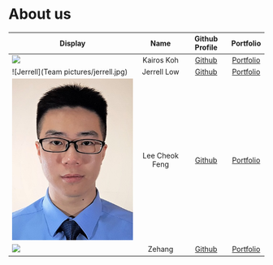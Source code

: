 # About us

Display | Name | Github Profile | Portfolio 
--------|:----:|:--------------:|:---------:
![](https://via.placeholder.com/100.png?text=Photo) | Kairos Koh | [Github](https://github.com/kairoskoh) | [Portfolio](team/johndoe.md)
![Jerrell](Team pictures/jerrell.jpg) | Jerrell Low | [Github](https://github.com/jerrelllzw) | [Portfolio](team/jerrelllzw.md)
![Cheok Feng](Team%20pictures/cheokfeng.jpg) | Lee Cheok Feng | [Github](https://github.com/leecheokfeng) | [Portfolio](team/leecheokfeng.md)
![](https://via.placeholder.com/100.png?text=Photo) | Zehang | [Github](https://github.com/Cesare4869) | [Portfolio](team/johndoe.md)